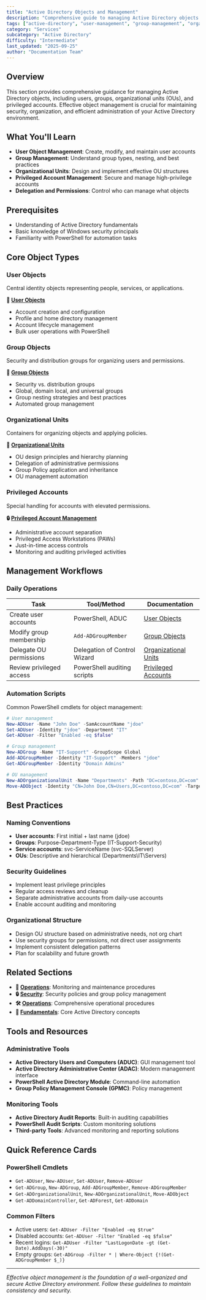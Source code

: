 ```yaml
---
title: "Active Directory Objects and Management"
description: "Comprehensive guide to managing Active Directory objects including users, groups, organizational units, and privileged accounts."
tags: ["active-directory", "user-management", "group-management", "organizational-units", "privileged-accounts"]
category: "Services"
subcategory: "Active Directory"
difficulty: "Intermediate"
last_updated: "2025-09-25"
author: "Documentation Team"
---
```


## Overview

This section provides comprehensive guidance for managing Active Directory objects, including users, groups, organizational units (OUs), and privileged accounts. Effective object management is crucial for maintaining security, organization, and efficient administration of your Active Directory environment.

## What You'll Learn

- **User Object Management**: Create, modify, and maintain user accounts
- **Group Management**: Understand group types, nesting, and best practices
- **Organizational Units**: Design and implement effective OU structures
- **Privileged Account Management**: Secure and manage high-privilege accounts
- **Delegation and Permissions**: Control who can manage what objects

## Prerequisites

- Understanding of Active Directory fundamentals
- Basic knowledge of Windows security principals
- Familiarity with PowerShell for automation tasks

## Core Object Types

### User Objects

Central identity objects representing people, services, or applications.

**📖 [User Objects](user-objects.md)**

- Account creation and configuration
- Profile and home directory management
- Account lifecycle management
- Bulk user operations with PowerShell

### Group Objects

Security and distribution groups for organizing users and permissions.

**👥 [Group Objects](group-objects.md)**

- Security vs. distribution groups
- Global, domain local, and universal groups
- Group nesting strategies and best practices
- Automated group management

### Organizational Units

Containers for organizing objects and applying policies.

**🏢 [Organizational Units](organizational-units.md)**

- OU design principles and hierarchy planning
- Delegation of administrative permissions
- Group Policy application and inheritance
- OU management automation

### Privileged Accounts

Special handling for accounts with elevated permissions.

**🔒 [Privileged Account Management](privileged-accounts.md)**

- Administrative account separation
- Privileged Access Workstations (PAWs)
- Just-in-time access controls
- Monitoring and auditing privileged activities

## Management Workflows

### Daily Operations

| Task | Tool/Method | Documentation |
|------|-------------|---------------|
| Create user accounts | PowerShell, ADUC | [User Objects](user-objects.md) |
| Modify group membership | `Add-ADGroupMember` | [Group Objects](group-objects.md) |
| Delegate OU permissions | Delegation of Control Wizard | [Organizational Units](organizational-units.md) |
| Review privileged access | PowerShell auditing scripts | [Privileged Accounts](privileged-accounts.md) |

### Automation Scripts

Common PowerShell cmdlets for object management:

```powershell
# User management
New-ADUser -Name "John Doe" -SamAccountName "jdoe"
Set-ADUser -Identity "jdoe" -Department "IT"
Get-ADUser -Filter "Enabled -eq $false"

# Group management  
New-ADGroup -Name "IT-Support" -GroupScope Global
Add-ADGroupMember -Identity "IT-Support" -Members "jdoe"
Get-ADGroupMember -Identity "Domain Admins"

# OU management
New-ADOrganizationalUnit -Name "Departments" -Path "DC=contoso,DC=com"
Move-ADObject -Identity "CN=John Doe,CN=Users,DC=contoso,DC=com" -TargetPath "OU=IT,OU=Departments,DC=contoso,DC=com"
```

## Best Practices

### Naming Conventions

- **User accounts**: First initial + last name (jdoe)
- **Groups**: Purpose-Department-Type (IT-Support-Security)
- **Service accounts**: svc-ServiceName (svc-SQLServer)
- **OUs**: Descriptive and hierarchical (Departments\IT\Servers)

### Security Guidelines

- Implement least privilege principles
- Regular access reviews and cleanup
- Separate administrative accounts from daily-use accounts
- Enable account auditing and monitoring

### Organizational Structure

- Design OU structure based on administrative needs, not org chart
- Use security groups for permissions, not direct user assignments
- Implement consistent delegation patterns
- Plan for scalability and future growth

## Related Sections

- **🔧 [Operations](../Operations/index.md)**: Monitoring and maintenance procedures
- **🔒 [Security](../Security/index.md)**: Security policies and group policy management
- **🛠️ [Operations](../Operations/index.md)**: Comprehensive operational procedures
- **📖 [Fundamentals](../fundamentals/index.md)**: Core Active Directory concepts

## Tools and Resources

### Administrative Tools

- **Active Directory Users and Computers (ADUC)**: GUI management tool
- **Active Directory Administrative Center (ADAC)**: Modern management interface
- **PowerShell Active Directory Module**: Command-line automation
- **Group Policy Management Console (GPMC)**: Policy management

### Monitoring Tools

- **Active Directory Audit Reports**: Built-in auditing capabilities
- **PowerShell Audit Scripts**: Custom monitoring solutions
- **Third-party Tools**: Advanced monitoring and reporting solutions

## Quick Reference Cards

### PowerShell Cmdlets

- `Get-ADUser`, `New-ADUser`, `Set-ADUser`, `Remove-ADUser`
- `Get-ADGroup`, `New-ADGroup`, `Add-ADGroupMember`, `Remove-ADGroupMember`
- `Get-ADOrganizationalUnit`, `New-ADOrganizationalUnit`, `Move-ADObject`
- `Get-ADDomainController`, `Get-ADForest`, `Get-ADDomain`

### Common Filters

- Active users: `Get-ADUser -Filter "Enabled -eq $true"`
- Disabled accounts: `Get-ADUser -Filter "Enabled -eq $false"`
- Recent logins: `Get-ADUser -Filter "LastLogonDate -gt (Get-Date).AddDays(-30)"`
- Empty groups: `Get-ADGroup -Filter * | Where-Object {!(Get-ADGroupMember $_)}`

---

*Effective object management is the foundation of a well-organized and secure Active Directory environment. Follow these guidelines to maintain consistency and security.*
